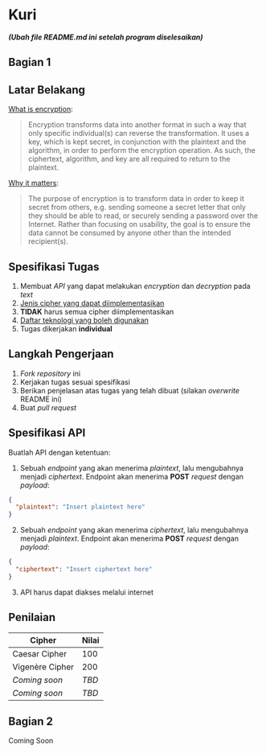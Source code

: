 # Kuri
**_(Ubah file README.md ini setelah program diselesaikan)_**
## Bagian 1
## Latar Belakang
[What is encryption](https://danielmiessler.com/study/encoding-encryption-hashing-obfuscation/):
> Encryption transforms data into another format in such a way that only specific individual(s) can reverse the transformation. It uses a key, which is kept secret, in conjunction with the plaintext and the algorithm, in order to perform the encryption operation. As such, the ciphertext, algorithm, and key are all required to return to the plaintext.

[Why it matters](https://danielmiessler.com/study/encoding-encryption-hashing-obfuscation/):
> The purpose of encryption is to transform data in order to keep it secret from others, e.g. sending someone a secret letter that only they should be able to read, or securely sending a password over the Internet. Rather than focusing on usability, the goal is to ensure the data cannot be consumed by anyone other than the intended recipient(s).

## Spesifikasi Tugas
1. Membuat _API_ yang dapat melakukan _encryption_ dan _decryption_ pada _text_
2. [Jenis cipher yang dapat diimplementasikan](#penilaian)
3. **TIDAK** harus semua cipher diimplementasikan
4. [Daftar teknologi yang boleh digunakan](https://research.hackerrank.com/developer-skills/2019#skills)
5. Tugas dikerjakan **individual**

## Langkah Pengerjaan
1. _Fork repository_ ini
2. Kerjakan tugas sesuai spesifikasi
3. Berikan penjelasan atas tugas yang telah dibuat (silakan _overwrite_ README ini)
4. Buat _pull request_

## Spesifikasi API
Buatlah API dengan ketentuan:

1. Sebuah _endpoint_ yang akan menerima _plaintext_, lalu mengubahnya menjadi _ciphertext_. Endpoint akan menerima **POST** _request_ dengan _payload_:
```JSON
{
  "plaintext": "Insert plaintext here"
}
```

2. Sebuah _endpoint_ yang akan menerima _ciphertext_, lalu mengubahnya menjadi _plaintext_. Endpoint akan menerima **POST** _request_ dengan _payload_:
```JSON
{
  "ciphertext": "Insert ciphertext here"
}
```

3. API harus dapat diakses melalui internet

## Penilaian
| Cipher | Nilai |
| --- | --- |
| Caesar Cipher | 100 |
| Vigenère Cipher | 200 |
| _Coming soon_ | _TBD_ |
| _Coming soon_ | _TBD_ |

## Bagian 2
Coming Soon